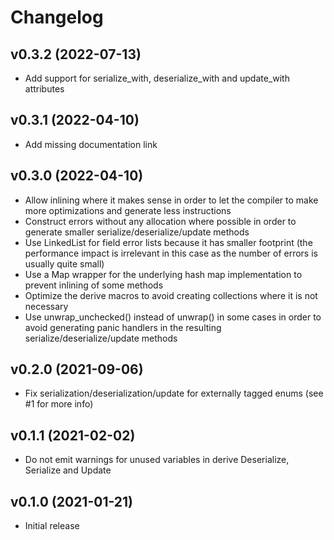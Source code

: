 # Changelog

## v0.3.2 (2022-07-13)

* Add support for serialize_with, deserialize_with and update_with attributes

## v0.3.1 (2022-04-10)

* Add missing documentation link

## v0.3.0 (2022-04-10)

* Allow inlining where it makes sense in order to let the compiler to make more
  optimizations and generate less instructions
* Construct errors without any allocation where possible in order to generate
  smaller serialize/deserialize/update methods
* Use LinkedList for field error lists because it has smaller footprint (the
  performance impact is irrelevant in this case as the number of errors is
  usually quite small)
* Use a Map wrapper for the underlying hash map implementation to prevent
  inlining of some methods
* Optimize the derive macros to avoid creating collections where it is not
  necessary
* Use unwrap_unchecked() instead of unwrap() in some cases in order to avoid
  generating panic handlers in the resulting serialize/deserialize/update
  methods

## v0.2.0 (2021-09-06)

* Fix serialization/deserialization/update for externally tagged enums (see #1
  for more info)

## v0.1.1 (2021-02-02)

* Do not emit warnings for unused variables in derive Deserialize, Serialize
  and Update

## v0.1.0 (2021-01-21)

* Initial release
